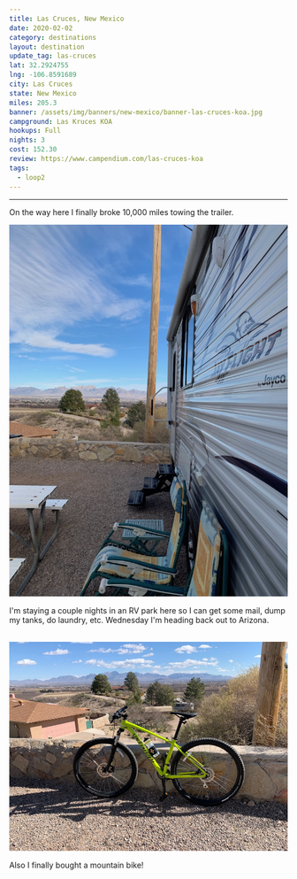 ```yaml
---
title: Las Cruces, New Mexico
date: 2020-02-02
category: destinations
layout: destination
update_tag: las-cruces
lat: 32.2924755
lng: -106.8591689
city: Las Cruces
state: New Mexico
miles: 205.3
banner: /assets/img/banners/new-mexico/banner-las-cruces-koa.jpg
campground: Las Kruces KOA
hookups: Full
nights: 3
cost: 152.30
review: https://www.campendium.com/las-cruces-koa
tags:
  - loop2
---
```


<hr/>

<p>On the way here I finally broke 10,000 miles towing the trailer.</p>

<img src="/assets/img/destinations/new-mexico/las-cruces.jpg">

<p>I'm staying a couple nights in an RV park here so I can get some mail, dump my tanks, do laundry, etc. Wednesday I'm heading back out to Arizona.</p>

<br/>

<img src="/assets/img/destinations/new-mexico/new-bike.jpg">
<p>Also I finally bought a mountain bike!</p>
